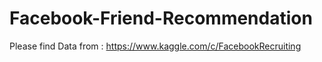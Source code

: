 # Facebook-Friend-Recommendation

Please find Data from : https://www.kaggle.com/c/FacebookRecruiting
